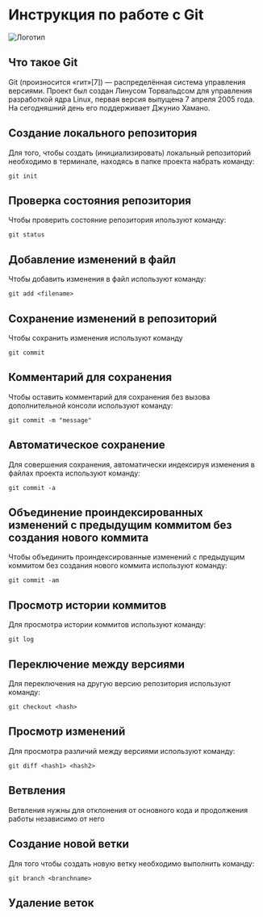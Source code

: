 # **Инструкция по работе с Git**

![Логотип](images/git.jpg)


## Что такое Git

Git (произносится «гит»[7]) — распределённая система управления версиями. Проект был создан Линусом Торвальдсом для управления разработкой ядра Linux, первая версия выпущена 7 апреля 2005 года. На сегодняшний день его поддерживает Джунио Хамано.

## Создание локального репозитория

Для того, чтобы создать (инициализировать) локальный репозиторий необходимо в терминале, находясь в папке проекта набрать команду: 

    git init

## Проверка состояния репозитория

Чтобы проверить состояние репозитория ипользуют команду:

    git status

## Добавление изменений в файл

Чтобы добавить изменения в файл используют команду:

    git add <filename>

## Сохранение изменений в репозиторий

Чтобы сохранить изменения используют команду

    git commit

## Комментарий для сохранения

Чтобы оставить комментарий для сохранения без вызова дополнительной консоли используют команду:

    git commit -m "message"

## Автоматическое сохранение

Для совершения сохранения, автоматически индексируя изменения в файлах
проекта используют команду:

    git commit -a

## Объединение проиндексированных изменений с предыдущим коммитом без создания нового коммита

Чтобы объединить проиндексированные изменений с предыдущим коммитом без создания нового коммита используют команду:

    git commit -am

## Просмотр истории коммитов

Для просмотра истории коммитов используют команду:

    git log

## Переключение между версиями

Для переключения на другую версию репозитория используют команду:

    git checkout <hash>

## Просмотр изменений

Для просмотра различий между версиями используют команду:

    git diff <hash1> <hash2>

## Ветвления

Ветвления нужны для отклонения от основного кода и продолжения работы независимо от него

## Создание новой ветки

Для того чтобы создать новую ветку необходимо выполнить команду:

    git branch <branchname>  

## Удаление веток

